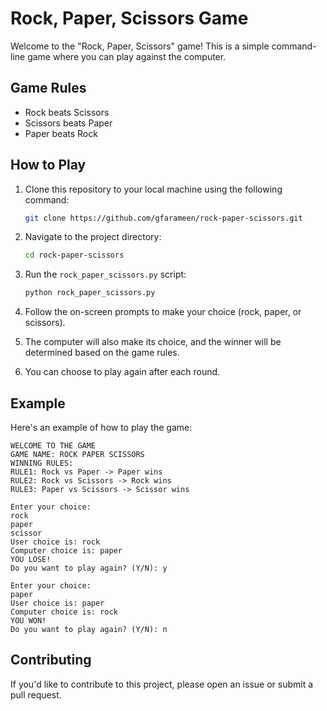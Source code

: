 
# Rock, Paper, Scissors Game

Welcome to the "Rock, Paper, Scissors" game! This is a simple command-line game where you can play against the computer.

## Game Rules

- Rock beats Scissors
- Scissors beats Paper
- Paper beats Rock

## How to Play

1. Clone this repository to your local machine using the following command:

   ```bash
   git clone https://github.com/gfarameen/rock-paper-scissors.git
   ```

2. Navigate to the project directory:

   ```bash
   cd rock-paper-scissors
   ```

3. Run the `rock_paper_scissors.py` script:

   ```bash
   python rock_paper_scissors.py
   ```

4. Follow the on-screen prompts to make your choice (rock, paper, or scissors).

5. The computer will also make its choice, and the winner will be determined based on the game rules.

6. You can choose to play again after each round.

## Example

Here's an example of how to play the game:

```plaintext
WELCOME TO THE GAME
GAME NAME: ROCK PAPER SCISSORS
WINNING RULES:
RULE1: Rock vs Paper -> Paper wins
RULE2: Rock vs Scissors -> Rock wins
RULE3: Paper vs Scissors -> Scissor wins

Enter your choice:
rock
paper
scissor
User choice is: rock
Computer choice is: paper
YOU LOSE!
Do you want to play again? (Y/N): y

Enter your choice:
paper
User choice is: paper
Computer choice is: rock
YOU WON!
Do you want to play again? (Y/N): n
```

## Contributing

If you'd like to contribute to this project, please open an issue or submit a pull request.

